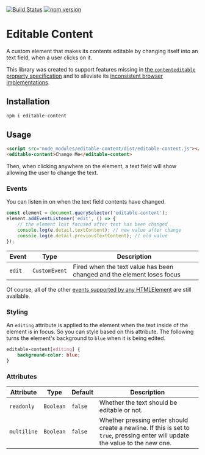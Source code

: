 [![Build Status](https://travis-ci.org/mkay581/editable-content.svg?branch=master)](https://travis-ci.org/mkay581/editable-content)
[![npm version](https://badge.fury.io/js/editable-content.svg)](https://www.npmjs.com/package/editable-content)

# Editable Content

A custom element that makes its contents editable by changing itself into an text field, when a user clicks on it.

This library was created to support features missing in [the `contenteditable` property specification](https://html.spec.whatwg.org/multipage/interaction.html#contenteditable) and to alleviate its [inconsistent browser implementations](https://developer.mozilla.org/en-US/docs/Web/Guide/HTML/Editable_content#Differences_in_markup_generation).

## Installation

```bash
npm i editable-content
```

## Usage

```html
<script src="node_modules/editable-content/dist/editable-content.js"></script>
<editable-content>Change Me</editable-content>
```

Then, when clicking anywhere on the element, a text field will show allowing the user to change the text.

### Events

You can listen in on when the text field contents have changed.

```javascript
const element = document.querySelector('editable-content');
element.addEventListener('edit', () => {
    // the element lost focused after text has been changed
    console.log(e.detail.textContent); // new value after change
    console.log(e.detail.previousTextContent); // old value
});
```

| Event  | Type          | Description                                                            |
| ------ | ------------- | ---------------------------------------------------------------------- |
| `edit` | `CustomEvent` | Fired when the text value has been changed and the element loses focus |

Of course, all of the other [events supported by any HTMLElement](https://html.spec.whatwg.org/multipage/webappapis.html#globaleventhandlers) are still available.

### Styling

An `editing` attribute is applied to the element when the text inside of the element is in focus. So you
can style based on this attribute. The following turns the element's background to `blue` when
it is being edited.

```css
editable-content[editing] {
    background-color: blue;
}
```

### Attributes

| Attribute   | Type      | Default | Description                                                                                                                                                                                                                   |
| ----------- | --------- | ------- | ----------------------------------------------------------------------------------------------------------------------------------------------------------------------------------------------------------------------------- |
| `readonly`  | `Boolean` | `false` | Whether the text should be editable or not.                                                                                                                                                                                   |
| `multiline` | `Boolean` | `false` | Whether pressing enter should create a newline. If this is set to `true`, pressing enter will update the value to the new one.                                                                                                |
